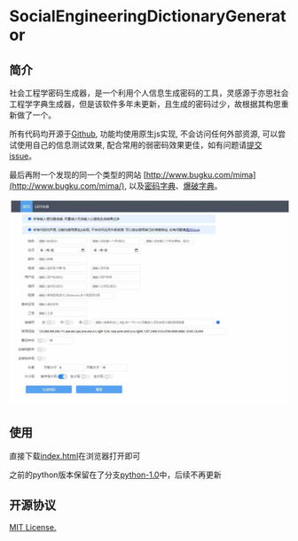 # SocialEngineeringDictionaryGenerator

## 简介

社会工程学密码生成器，是一个利用个人信息生成密码的工具，灵感源于亦思社会工程学字典生成器，但是该软件多年未更新，且生成的密码过少，故根据其构思重新做了一个。

所有代码均开源于[Github](https://github.com/zgjx6/SocialEngineeringDictionaryGenerator), 功能均使用原生js实现, 不会访问任何外部资源, 可以尝试使用自己的信息测试效果, 配合常用的弱密码效果更佳，如有问题请[提交issue](https://github.com/zgjx6/SocialEngineeringDictionaryGenerator/issues)。

最后再附一个发现的同一个类型的网站 [http://www.bugku.com/mima](http://www.bugku.com/mima/), 以及[密码字典](https://github.com/r35tart/RW_Password)、[爆破字典](https://github.com/rootphantomer/Blasting_dictionary)。

![预览图](preview.jpg)

## 使用

直接下载[index.html](https://github.com/zgjx6/SocialEngineeringDictionaryGenerator/blob/master/index.html)在浏览器打开即可

之前的python版本保留在了分支[python-1.0](https://github.com/zgjx6/SocialEngineeringDictionaryGenerator/tree/python-1.0)中，后续不再更新

## 开源协议

[MIT License.](https://opensource.org/licenses/MIT)
